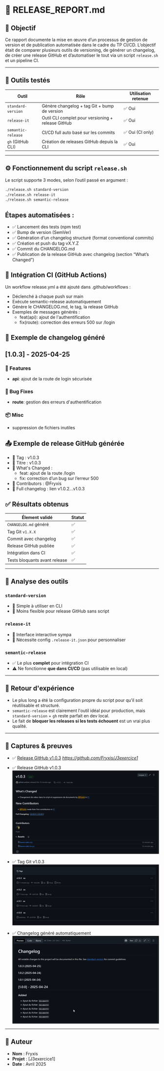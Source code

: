 # 📝 RELEASE_REPORT.md

## 🎯 Objectif

Ce rapport documente la mise en œuvre d’un processus de gestion de version et de publication automatisée dans le cadre du TP CI/CD. L’objectif était de comparer plusieurs outils de versioning, de générer un changelog, de créer une release GitHub et d’automatiser le tout via un script `release.sh` et un pipeline CI.

---

## 🔧 Outils testés

| Outil               | Rôle                                                 | Utilisation retenue |
|---------------------|------------------------------------------------------|----------------------|
| `standard-version`  | Génère changelog + tag Git + bump de version         | ✅ Oui               |
| `release-it`        | Outil CLI complet pour versioning + release GitHub   | ✅ Oui               |
| `semantic-release`  | CI/CD full auto basé sur les commits                 | ✅ Oui (CI only)     |
| `gh` (GitHub CLI)   | Création de releases GitHub depuis la CLI            | ✅ Oui               |

---

## ⚙️ Fonctionnement du script `release.sh`

Le script supporte 3 modes, selon l’outil passé en argument :

```bash
./release.sh standard-version
./release.sh release-it
./release.sh semantic-release
```
## Étapes automatisées :
- ✅ Lancement des tests (npm test)
- ✅ Bump de version (SemVer)
- ✅ Génération d’un changelog structuré (format conventional commits)
- ✅ Création et push du tag vX.Y.Z
- ✅ Commit du CHANGELOG.md
- ✅ Publication de la release GitHub avec changelog (section “What’s Changed”)

## 🤖 Intégration CI (GitHub Actions)
Un workflow release.yml a été ajouté dans .github/workflows :

- Déclenché à chaque push sur main
- Exécute semantic-release automatiquement
- Génère le CHANGELOG.md, le tag, la release GitHub
- Exemples de messages générés :
    - feat(api): ajout de l'authentification
    - fix(route): correction des erreurs 500 sur /login

## 📂 Exemple de changelog généré

## [1.0.3] - 2025-04-25

### 🚀 Features
- **api**: ajout de la route de login sécurisée

### 🐛 Bug Fixes
- **route**: gestion des erreurs d'authentification

### 📦 Misc
- suppression de fichiers inutiles

## 📤 Exemple de release GitHub générée

- 📌 Tag : v1.0.3
- 📜 Titre : v1.0.3
- 📝 What's Changed :
    - feat: ajout de la route /login
    - fix: correction d’un bug sur l’erreur 500
- 👤 Contributors : @Fryxis
- 🔗 Full changelog : lien v1.0.2...v1.0.3

## ✅ Résultats obtenus

| Élement validé                  | Statut |
|--------------------------------|--------|
| `CHANGELOG.md` généré          | ✅     |
| Tag Git `v1.X.X`               | ✅     |
| Commit avec changelog          | ✅     |
| Release GitHub publiée         | ✅     |
| Intégration dans CI            | ✅     |
| Tests bloquants avant release  | ✅     |

---

## 💬 Analyse des outils

### `standard-version`

- 🔹 Simple à utiliser en CLI  
- 🔸 Moins flexible pour release GitHub sans script

### `release-it`

- 🔹 Interface interactive sympa  
- 🔸 Nécessite config `.release-it.json` pour personnaliser

### `semantic-release`

- ✅ Le plus **complet** pour intégration CI  
- ⚠️ Ne fonctionne **que dans CI/CD** (pas utilisable en local)

---

## 🧠 Retour d'expérience

- Le plus long a été la configuration propre du script pour qu’il soit réutilisable et structuré.
- `semantic-release` est clairement l'outil idéal pour production, mais `standard-version` + `gh` reste parfait en dev local.
- Le fait de **bloquer les releases si les tests échouent** est un vrai plus qualité.

---

## 📸 Captures & preuves

- ✅ [Release GitHub v1.0.3](#) *https://github.com/Fryxis/J3exercice1*

- ✅ Release GitHub v1.0.3  
  ![Release GitHub](./screenshots/release.png)

- ✅ Tag Git v1.0.3  
  ![Tag Git](./screenshots/tag.png)

- ✅ Changelog généré automatiquement  
  ![Changelog](./screenshots/changelog.png)

---

## 🙌 Auteur

- **Nom** : Fryxis  
- **Projet** : [J3exercice1]  
- **Date** : Avril 2025
